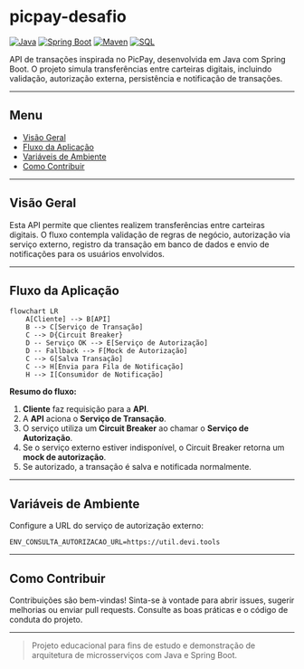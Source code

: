 # picpay-desafio

[![Java](https://img.shields.io/badge/Java-17+-red?logo=java)](https://www.java.com/)
[![Spring Boot](https://img.shields.io/badge/Spring%20Boot-3.x-brightgreen?logo=springboot)](https://spring.io/projects/spring-boot)
[![Maven](https://img.shields.io/badge/Maven-3.x-blue?logo=apachemaven)](https://maven.apache.org/)
[![SQL](https://img.shields.io/badge/SQL-Database-blueviolet?logo=postgresql)](https://www.postgresql.org/)

API de transações inspirada no PicPay, desenvolvida em Java com Spring Boot. O projeto simula transferências entre carteiras digitais, incluindo validação, autorização externa, persistência e notificação de transações.

---

## Menu

- [Visão Geral](#visão-geral)
- [Fluxo da Aplicação](#fluxo-da-aplicação)
- [Variáveis de Ambiente](#variáveis-de-ambiente)
- [Como Contribuir](#como-contribuir)

---

## Visão Geral

Esta API permite que clientes realizem transferências entre carteiras digitais. O fluxo contempla validação de regras de negócio, autorização via serviço externo, registro da transação em banco de dados e envio de notificações para os usuários envolvidos.

---

## Fluxo da Aplicação

```mermaid
flowchart LR
    A[Cliente] --> B[API]
    B --> C[Serviço de Transação]
    C --> D{Circuit Breaker}
    D -- Serviço OK --> E[Serviço de Autorização]
    D -- Fallback --> F[Mock de Autorização]
    C --> G[Salva Transação]
    C --> H[Envia para Fila de Notificação]
    H --> I[Consumidor de Notificação]
```

**Resumo do fluxo:**

1. **Cliente** faz requisição para a **API**.
2. A **API** aciona o **Serviço de Transação**.
3. O serviço utiliza um **Circuit Breaker** ao chamar o **Serviço de Autorização**.
4. Se o serviço externo estiver indisponível, o Circuit Breaker retorna um **mock de autorização**.
5. Se autorizado, a transação é salva e notificada normalmente.

---

## Variáveis de Ambiente

Configure a URL do serviço de autorização externo:

```
ENV_CONSULTA_AUTORIZACAO_URL=https://util.devi.tools
```

---

## Como Contribuir

Contribuições são bem-vindas! Sinta-se à vontade para abrir issues, sugerir melhorias ou enviar pull requests. Consulte as boas práticas e o código de conduta do projeto.

---

> Projeto educacional para fins de estudo e demonstração de arquitetura de microsserviços com Java e Spring Boot.
